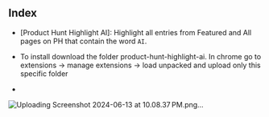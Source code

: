 ## Index

- [Product Hunt Highlight AI]: Highlight all entries from Featured and All pages on PH that contain the word `AI`.

- To install download the folder product-hunt-highlight-ai. In chrome go to extensions -> manage extensions -> load unpacked and upload only this specific folder
- 
![Uploading Screenshot 2024-06-13 at 10.08.37 PM.png…]()
